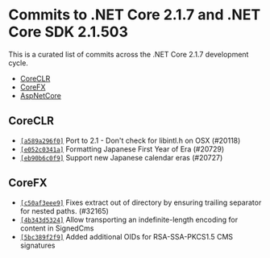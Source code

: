 # Commits to .NET Core 2.1.7 and .NET Core SDK 2.1.503

This is a curated list of commits across the .NET Core 2.1.7 development cycle.

* [CoreCLR](#coreclr)
* [CoreFX](#corefx)
* [AspNetCore](#aspnetcore)

## CoreCLR

* [`[a589a296f0]`](https://github.com/dotnet/coreclr/commit/a589a296f0) Port to 2.1 - Don't check for libintl.h on OSX (#20118)
* [`[e052c0341a]`](https://github.com/dotnet/coreclr/commit/e052c0341a) Formatting Japanese First Year of Era (#20729)
* [`[eb90b6c0f9]`](https://github.com/dotnet/coreclr/commit/eb90b6c0f9) Support new Japanese calendar eras (#20727)

## CoreFX

* [`[c50af3eee9]`](https://github.com/dotnet/corefx/commit/c50af3eee9) Fixes extract out of directory by ensuring trailing separator for nested paths. (#32165)
* [`[4b343d5324]`](https://github.com/dotnet/corefx/commit/4b343d5324) Allow transporting an indefinite-length encoding for content in SignedCms
* [`[5bc389f2f9]`](https://github.com/dotnet/corefx/commit/5bc389f2f9) Added additional OIDs for RSA-SSA-PKCS1.5 CMS signatures

